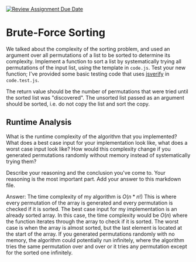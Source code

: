 [![Review Assignment Due Date](https://classroom.github.com/assets/deadline-readme-button-24ddc0f5d75046c5622901739e7c5dd533143b0c8e959d652212380cedb1ea36.svg)](https://classroom.github.com/a/7eEMzrNd)
# Brute-Force Sorting

We talked about the complexity of the sorting problem, and used an argument over
all permutations of a list to be sorted to determine its complexity. Implement
a function to sort a list by systematically trying all permutations of the input
list, using the template in `code.js`. Test your new function; I've provided
some basic testing code that uses [jsverify](https://jsverify.github.io/) in
`code.test.js`.

The return value should be the number of permutations that were tried until the
sorted list was "discovered". The unsorted list passed as an argument should be
sorted, i.e. do not copy the list and sort the copy.

## Runtime Analysis

What is the runtime complexity of the algorithm that you implemented? What does
a best case input for your implementation look like, what does a worst case
input look like? How would this complexity change if you generated permutations
randomly without memory instead of systematically trying them?

Describe your reasoning and the conclusion you've come to. Your reasoning is the
most important part. Add your answer to this markdown file.

Answer: The time complexity of my algorithm is $O(n * n!)$ This is where every permutation of the array is generated and every permutation is checked if it is sorted. The best case input for my implementation is an already sorted array. In this case, the time complexity would be $O(n)$ where the function iterates through the array to check if it is sorted. The worst case is when the array is almost sorted, but the last element is located at the start of the array. If you generated permutations randomly with no memory, the algorithm could potentially run infinitely, where the algorithm tries the same permutation over and over or it tries any permutation except for the sorted one infinitely. 

